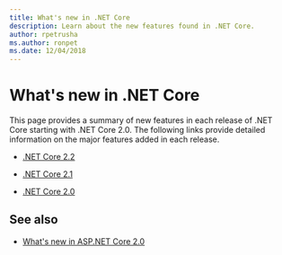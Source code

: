```yaml
---
title: What's new in .NET Core
description: Learn about the new features found in .NET Core.
author: rpetrusha
ms.author: ronpet
ms.date: 12/04/2018
---
```

# What's new in .NET Core

This page provides a summary of new features in each release of .NET Core starting with .NET Core 2.0. The following links provide detailed information on the major features added in each release.

- [.NET Core 2.2](dotnet-core-2-2.md)

- [.NET Core 2.1](dotnet-core-2-1.md)

- [.NET Core 2.0](dotnet-core-2-0.md)

## See also

* [What's new in ASP.NET Core 2.0](/aspnet/core/aspnetcore-2.0)

